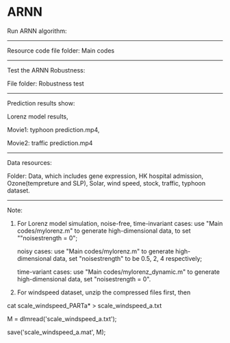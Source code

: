 # ARNN

Run ARNN algorithm:
***********************************************************************************************************

Resource code file folder: Main codes

***********************************************************************************************************
Test the ARNN Robustness:

File folder: Robustness test

***********************************************************************************************************
Prediction results show:

Lorenz model results,

Movie1: typhoon prediction.mp4, 

Movie2: traffic prediction.mp4

***********************************************************************************************************
Data resources:

Folder: Data, which includes gene expression, HK hospital admission, Ozone(tempreture and SLP), Solar, wind speed, stock, traffic, typhoon dataset.

***********************************************************************************************************
Note: 
1. For Lorenz model simulation, 
   noise-free, time-invariant cases:  use "Main codes/mylorenz.m" to generate high-dimensional data, to set ""noisestrength = 0";
   
   noisy cases: use "Main codes/mylorenz.m" to generate high-dimensional data, set "noisestrength" to be 0.5, 2, 4 respectively;
   
   time-variant cases: use "Main codes/mylorenz_dynamic.m" to generate high-dimensional data, set "noisestrength = 0".

2. For windspeed dataset, unzip the compressed files first, then  

cat scale_windspeed_PARTa* > scale_windspeed_a.txt   

M = dlmread('scale_windspeed_a.txt'); 

save('scale_windspeed_a.mat', M);
